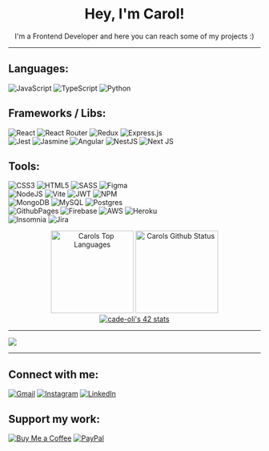 <h1 align="center">Hey, I'm Carol!</h1>
<p align="center">I'm a Frontend Developer and here you can reach some of my projects :)<p>

---

## Languages:
![JavaScript](https://img.shields.io/badge/javascript-%23323330.svg?style=plastic&logo=javascript&logoColor=%23F7DF1E) ![TypeScript](https://img.shields.io/badge/typescript-%23007ACC.svg?style=plastic&logo=typescript&logoColor=white) ![Python](https://img.shields.io/badge/python-3670A0?logo=python&logoColor=ffdd54)

## Frameworks / Libs:
![React](https://img.shields.io/badge/react-%2320232a.svg?style=plastic&logo=react&logoColor=%2361DAFB) ![React Router](https://img.shields.io/badge/React_Router-CA4245?style=plastic&logo=react-router&logoColor=white) ![Redux](https://img.shields.io/badge/redux-%23593d88.svg?style=plastic&logo=redux&logoColor=white) ![Express.js](https://img.shields.io/badge/express.js-%23404d59.svg?style=plastic&logo=express&logoColor=%2361DAFB)
<br>
![Jest](https://img.shields.io/badge/-jest-%23C21325?logo=jest&logoColor=white) ![Jasmine](https://img.shields.io/badge/jasmine-%238A4182.svg?style=plastic&logo=jasmine&logoColor=white) ![Angular](https://img.shields.io/badge/angular-%23DD0031.svg?style=plastic&logo=angular&logoColor=white) ![NestJS](https://img.shields.io/badge/nestjs-%23E0234E.svg?style=plastic&logo=nestjs&logoColor=white) ![Next JS](https://img.shields.io/badge/Next-black?style=plastic&logo=next.js&logoColor=white)

## Tools:
![CSS3](https://img.shields.io/badge/css3-%231572B6.svg?style=plastic&logo=css3&logoColor=white) ![HTML5](https://img.shields.io/badge/html5-%23E34F26.svg?style=plastic&logo=html5&logoColor=white) ![SASS](https://img.shields.io/badge/SASS-hotpink.svg?logo=SASS&logoColor=white) ![Figma](https://img.shields.io/badge/figma-%23F24E1E.svg?style=plastic&logo=figma&logoColor=white)
<br>
![NodeJS](https://img.shields.io/badge/node.js-6DA55F?style=plastic&logo=node.js&logoColor=white) ![Vite](https://img.shields.io/badge/vite-%23646CFF.svg?style=plastic&logo=vite&logoColor=white) ![JWT](https://img.shields.io/badge/JWT-black?style=plastic&logo=JSON%20web%20tokens) ![NPM](https://img.shields.io/badge/NPM-%23CB3837.svg?style=plastic&logo=npm&logoColor=white)
<br>
![MongoDB](https://img.shields.io/badge/MongoDB-%234ea94b.svg?style=plastic&logo=mongodb&logoColor=white) ![MySQL](https://img.shields.io/badge/mysql-%2300000f.svg?style=plastic&logo=mysql&logoColor=white) ![Postgres](https://img.shields.io/badge/postgres-%23316192.svg?style=plastic&logo=postgresql&logoColor=white)
<br>
![GithubPages](https://img.shields.io/badge/github%20pages-121013?style=plastic&logo=github&logoColor=white) ![Firebase](https://img.shields.io/badge/firebase-%23039BE5.svg?style=plastic&logo=firebase) ![AWS](https://img.shields.io/badge/AWS-%23FF9900.svg?style=plastic&logo=amazon-aws&logoColor=white) ![Heroku](https://img.shields.io/badge/heroku-%23430098.svg?style=plastic&logo=heroku&logoColor=white)
<br>
![Insomnia](https://img.shields.io/badge/Insomnia-black?style=plastic&logo=insomnia&logoColor=5849BE) ![Jira](https://img.shields.io/badge/jira-%230A0FFF.svg?style=plastic&logo=jira&logoColor=white)

 
<div align="center">
  <img height="165em" alt="Carols Top Languages" src="https://github-readme-stats.vercel.app/api/top-langs/?username=carolcortes&layout=compact&theme=dracula&hide_border=true&bg_color=0D1117"/>
  <img height="165em" alt="Carols Github Status" src="https://github-readme-stats.vercel.app/api?username=carolcortes&theme=dracula"/>
</div>
<div align="center">
 <a href="https://github.com/oakoudad/badge42"><img src="https://badge.mediaplus.ma/starryblue/cade-oli?1337Badge=off&UM6P=off" alt="cade-oli's 42 stats" /></a>
</div>

 ---
[![](https://visitcount.itsvg.in/api?id=carolcortes&icon=3&color=11)](https://visitcount.itsvg.in)

---

## Connect with me:

<a href="mailto:caroline.ocortes@gmail.com" target="_blank"><img src="https://img.shields.io/badge/Gmail-D14836?logo=gmail&logoColor=white" alt="Gmail"></a>
<a href="https://instagram.com/carolinecortes" target="_blank"><img src="https://img.shields.io/badge/Instagram-%23E4405F.svg?logo=Instagram&logoColor=white" alt="Instagram"></a>
<a href="https://linkedin.com/in/carolinecortess" target="_blank"><img src="https://img.shields.io/badge/LinkedIn-%230077B5.svg?logo=linkedin&logoColor=white" alt="LinkedIn"></a>

## Support my work:

<a href="https://buymeacoffee.com/carolcortes" target="_blank"><img src="https://img.shields.io/badge/Buy%20Me%20a%20Coffee-ffdd00?logo=buy-me-a-coffee&logoColor=black" alt="Buy Me a Coffee"></a>
<a href="https://paypal.me/carolinecortess" target="_blank"><img src="https://img.shields.io/badge/PayPal-00457C?logo=paypal&logoColor=white" alt="PayPal"></a>

